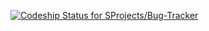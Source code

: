 [ ![Codeship Status for SProjects/Bug-Tracker](https://codeship.io/projects/206684d0-1f1e-0132-3557-065292d2b69e/status)](https://codeship.io/projects/35633)